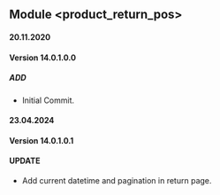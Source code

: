 ## Module <product_return_pos>

#### 20.11.2020
#### Version 14.0.1.0.0
##### ADD
- Initial Commit.

#### 23.04.2024
#### Version 14.0.1.0.1
#### UPDATE
 - Add current datetime and pagination in return page.

